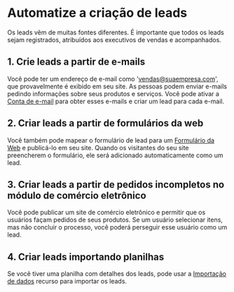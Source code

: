 # Automatize a criação de leads


Os leads vêm de muitas fontes diferentes. É importante que todos os leads sejam registrados, atribuídos aos executivos de vendas e acompanhados.


## 1. Crie leads a partir de e-mails


Você pode ter um endereço de e-mail como 'vendas@suaempresa.com', que provavelmente é exibido em seu site. As pessoas podem enviar e-mails pedindo informações sobre seus produtos e serviços. Você pode ativar a [Conta de e-mail](/docs/pt/setting-up/email/email-account) para obter esses e-mails e criar um lead para cada e-mail.


## 2. Criar leads a partir de formulários da web


Você também pode mapear o formulário de lead para um [Formulário da Web](/docs/pt/website/web-form) e publicá-lo em seu site. Quando os visitantes do seu site preencherem o formulário, ele será adicionado automaticamente como um lead.


## 3. Criar leads a partir de pedidos incompletos no módulo de comércio eletrônico


Você pode publicar um site de comércio eletrônico e permitir que os usuários façam pedidos de seus produtos. Se um usuário selecionar itens, mas não concluir o processo, você poderá perseguir esse usuário como um lead.


## 4. Criar leads importando planilhas


Se você tiver uma planilha com detalhes dos leads, pode usar a [Importação de dados](/docs/pt/setting-up/data/data-import) recurso para importar os leads.

